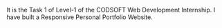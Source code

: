 It is the Task 1 of Level-1 of the CODSOFT Web Development Internship. I have built a Responsive Personal Portfolio Website.
